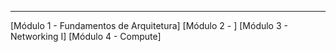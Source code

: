 -----------


[Módulo 1 - Fundamentos de Arquitetura]
[Módulo 2 - ]
[Módulo 3 - Networking I]
[Módulo 4 - Compute]

 